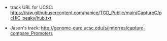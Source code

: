 - track URL for UCSC: https://raw.githubusercontent.com/hanice/TGD_Public/main/CaptureC/pcHiC_peaky/hub.txt

- Jason's track: http://genome-euro.ucsc.edu/s/jmtorres/capture-compare_Promoters
